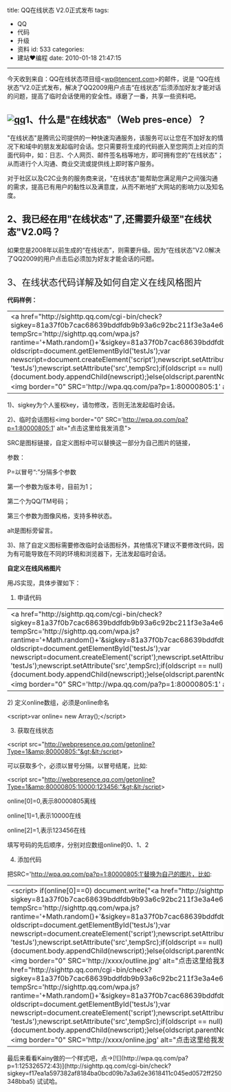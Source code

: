 title: QQ在线状态 V2.0正式发布
tags:
  - QQ
  - 代码
  - 升级
  - 资料
id: 533
categories:
  - 建站❤编程
date: 2010-01-18 21:47:15
---

[](http://farm3.static.flickr.com/2688/4284268971_fd29167ac6.jpg "qq")

[ ](http://farm3.static.flickr.com/2688/4284268971_fd29167ac6.jpg "qq")

今天收到来自：QQ在线状态项目组&lt;wp@tencent.com&gt;的邮件，说是 “QQ在线状态”V2.0正式发布，解决了QQ2009用户点击“在线状态”后须添加好友才能对话的问题，提高了临时会话使用的安全性。琢磨了一番，共享一些资料吧。

## [![qq](http://farm3.static.flickr.com/2688/4284268971_fd29167ac6.jpg)](http://farm3.static.flickr.com/2688/4284268971_fd29167ac6.jpg "qq")1、什么是"在线状态"（Web pres-ence）？

"在线状态"是腾讯公司提供的一种快速沟通服务，该服务可以让您在不加好友的情况下和域中的朋友发起临时会话。您只需要将生成的代码嵌入至您网页上对应的页面代码中，如：日志、个人网页、邮件签名档等地方，即可拥有您的"在线状态"；从而进行个人沟通、商业交流或提供线上即时客户服务。

对于社区以及C2C业务的服务商来说，"在线状态"能帮助您满足用户之间强沟通的需求，提高已有用户的黏性以及满意度，从而不断地扩大网站的影响力以及知名度。

## 2、我已经在用"在线状态"了,还需要升级至"在线状态"V2.0吗？

如果您是2008年以前生成的“在线状态”，则需要升级。因为“在线状态”V2.0解决了QQ2009的用户点击后必须加为好友才能会话的问题。<!--more-->

## <span style="font-weight: normal;">3、</span><span style="font-weight: normal;">在线状态代码详解及如何自定义在线风格图片</span>

**代码样例：**
<table border="0" cellspacing="1" cellpadding="5" width="560px;" align="center" bgcolor="#cccccc">
<tbody>
<tr>
<td bgcolor="#ffffff">&lt;a href="http://sighttp.qq.com/cgi-bin/check?sigkey=81a37f0b7cac68639bddfdb9b93a6c92bc211f3e3a4e683afbb31a079382dc9d";target=_blank; onclick="var tempSrc='http://sighttp.qq.com/wpa.js?rantime='+Math.random()+'&amp;sigkey=81a37f0b7cac68639bddfdb9b93a6c92bc211f3e3a4e683afbb31a079382dc9d';var oldscript=document.getElementById('testJs');var newscript=document.createElement('script');newscript.setAttribute('type','text/javascript'); newscript.setAttribute('id', 'testJs');newscript.setAttribute('src',tempSrc);if(oldscript == null){document.body.appendChild(newscript);}else{oldscript.parentNode.replaceChild(newscript, oldscript);}return false;"&gt;&lt;img border="0" SRC='http://wpa.qq.com/pa?p=1:80000805:1' alt="点击这里给我发消息"&gt;&lt;/a&gt;</td>
</tr>
</tbody>
</table>
1)、sigkey为个人鉴权key，请勿修改，否则无法发起临时会话。

2)、临时会话图标&lt;img border="0" SRC='http://wpa.qq.com/pa?p=1:80000805:1' alt="点击这里给我发消息"&gt;

SRC是图标链接，自定义图标中可以替换这一部分为自己图片的链接，

参数：

P=以冒号“:”分隔多个参数

第一个参数为版本号，目前为1；

第二个为QQ/TM号码；

第三个参数为图像风格，支持多种状态。

alt是图标旁留言。

3)、除了自定义图标需要修改临时会话图标外，其他情况下建议不要修改代码，因为有可能导致在不同的环境和浏览器下，无法发起临时会话。

**自定义在线风格图片**

用JS实现，具体步骤如下：

1) 申请代码
<table border="0" cellspacing="1" cellpadding="5" width="560px;" align="center" bgcolor="#cccccc">
<tbody>
<tr>
<td bgcolor="#ffffff">&lt;a href="http://sighttp.qq.com/cgi-bin/check?sigkey=81a37f0b7cac68639bddfdb9b93a6c92bc211f3e3a4e683afbb31a079382dc9d"; target=_blank; onclick="var tempSrc='http://sighttp.qq.com/wpa.js?rantime='+Math.random()+'&amp;sigkey=81a37f0b7cac68639bddfdb9b93a6c92bc211f3e3a4e683afbb31a079382dc9d';var oldscript=document.getElementById('testJs');var newscript=document.createElement('script');newscript.setAttribute('type','text/javascript'); newscript.setAttribute('id', 'testJs');newscript.setAttribute('src',tempSrc);if(oldscript == null){document.body.appendChild(newscript);}else{oldscript.parentNode.replaceChild(newscript, oldscript);}return false;"&gt;&lt;img border="0" SRC='http://wpa.qq.com/pa?p=1:80000805:1' alt="点击这里给我发消息"&gt;&lt;/a&gt;</td>
</tr>
</tbody>
</table>
2) 定义online数组，必须是online命名

&lt;script&gt;var online= new Array();&lt;/script&gt;

3) 获取在线状态

&lt;script src="http://webpresence.qq.com/getonline?Type=1&amp;80000805:"&gt;&lt;/script&gt;

可以获取多个，必须以冒号分隔，以冒号结尾，比如:

&lt;script src="http://webpresence.qq.com/getonline?Type=1&amp;80000805:10000:123456:"&gt;&lt;/script&gt;

online[0]=0,表示80000805离线

online[1]=1,表示10000在线

online[2]=1,表示123456在线

填写号码的先后顺序，分别对应数组online的0、1、2

4) 添加代码

把SRC='http://wpa.qq.com/pa?p=1:80000805:1'替换为自己的图片，比如:
<table border="0" cellspacing="1" cellpadding="5" width="560px;" align="center" bgcolor="#cccccc">
<tbody>
<tr>
<td bgcolor="#ffffff">&lt;script&gt; if(online[0]==0) document.write("&lt;a href="http://sighttp.qq.com/cgi-bin/check?sigkey=81a37f0b7cac68639bddfdb9b93a6c92bc211f3e3a4e683afbb31a079382dc9d"; target=_blank; onclick="var tempSrc='http://sighttp.qq.com/wpa.js?rantime='+Math.random()+'&amp;sigkey=81a37f0b7cac68639bddfdb9b93a6c92bc211f3e3a4e683afbb31a079382dc9d';var oldscript=document.getElementById('testJs');var newscript=document.createElement('script');newscript.setAttribute('type','text/javascript'); newscript.setAttribute('id', 'testJs');newscript.setAttribute('src',tempSrc);if(oldscript == null){document.body.appendChild(newscript);}else{oldscript.parentNode.replaceChild(newscript, oldscript);}return false;"&gt;&lt;img border="0" SRC='<span>http://xxxx/outline.jpg</span>' alt="点击这里给我发消息"&gt;&lt;/a&gt;");
else document.write("&lt;a href="http://sighttp.qq.com/cgi-bin/check?sigkey=81a37f0b7cac68639bddfdb9b93a6c92bc211f3e3a4e683afbb31a079382dc9d"; target=_blank; onclick="var tempSrc='http://sighttp.qq.com/wpa.js?rantime='+Math.random()+'&amp;sigkey=81a37f0b7cac68639bddfdb9b93a6c92bc211f3e3a4e683afbb31a079382dc9d';var oldscript=document.getElementById('testJs');var newscript=document.createElement('script');newscript.setAttribute('type','text/javascript'); newscript.setAttribute('id', 'testJs');newscript.setAttribute('src',tempSrc);if(oldscript == null){document.body.appendChild(newscript);}else{oldscript.parentNode.replaceChild(newscript, oldscript);}return false;"&gt;&lt;img border="0" SRC='<span>http://xxxx/online.jpg</span>' alt="点击这里给我发消息"&gt;&lt;/a&gt;"); &lt;/script&gt;</td>
</tr>
</tbody>
</table>
最后来看看Kainy做的一个样式吧，点→[![](http://wpa.qq.com/pa?p=1:125326572:43)](http://sighttp.qq.com/cgi-bin/check?sigkey=f17ea1a597382af8184ba0bcd09b7a3a62e3618411c045ed0572ff250348bba5) 试试哈。